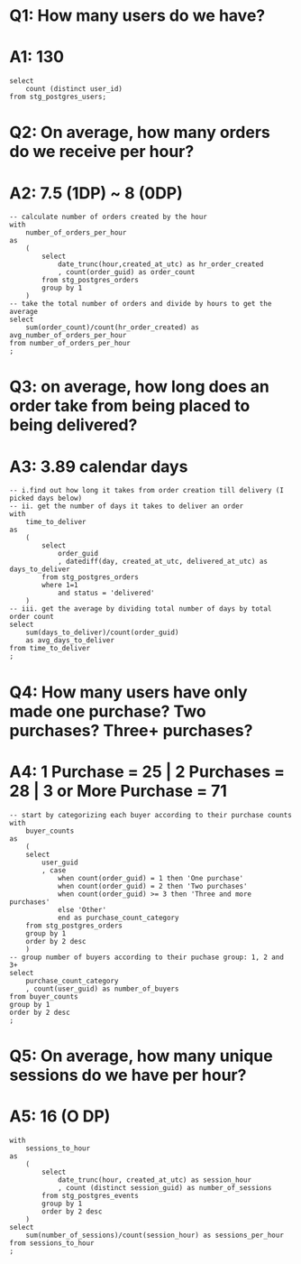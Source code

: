 # Q1: How many users do we have? 
# A1: 130

```
select 
    count (distinct user_id) 
from stg_postgres_users;
```

# Q2: On average, how many orders do we receive per hour? 
# A2: 7.5 (1DP) ~ 8 (0DP)

```
-- calculate number of orders created by the hour
with 
    number_of_orders_per_hour
as
    (
        select 
            date_trunc(hour,created_at_utc) as hr_order_created
            , count(order_guid) as order_count
        from stg_postgres_orders
        group by 1
    )
-- take the total number of orders and divide by hours to get the average    
select
    sum(order_count)/count(hr_order_created) as avg_number_of_orders_per_hour
from number_of_orders_per_hour
;    
```

# Q3: on average, how long does an order take from being placed to being delivered? 
# A3: 3.89 calendar days

```
-- i.find out how long it takes from order creation till delivery (I picked days below)
-- ii. get the number of days it takes to deliver an order
with
    time_to_deliver
as
    (
        select 
            order_guid
            , datediff(day, created_at_utc, delivered_at_utc) as days_to_deliver
        from stg_postgres_orders 
        where 1=1
            and status = 'delivered'
    )
-- iii. get the average by dividing total number of days by total order count
select
    sum(days_to_deliver)/count(order_guid) 
    as avg_days_to_deliver 
from time_to_deliver
;
```

# Q4: How many users have only made one purchase? Two purchases? Three+ purchases?
# A4: 1 Purchase = 25 | 2 Purchases = 28 | 3 or More Purchase = 71

```
-- start by categorizing each buyer according to their purchase counts
with
    buyer_counts
as
    (
    select
        user_guid        
        , case
            when count(order_guid) = 1 then 'One purchase'
            when count(order_guid) = 2 then 'Two purchases'
            when count(order_guid) >= 3 then 'Three and more purchases'
            else 'Other'
            end as purchase_count_category
    from stg_postgres_orders
    group by 1
    order by 2 desc
    )
-- group number of buyers according to their puchase group: 1, 2 and 3+    
select
    purchase_count_category
    , count(user_guid) as number_of_buyers
from buyer_counts
group by 1
order by 2 desc    
;
```

# Q5: On average, how many unique sessions do we have per hour? 
# A5: 16 (O DP)

```
with
    sessions_to_hour
as
    (
        select
            date_trunc(hour, created_at_utc) as session_hour
            , count (distinct session_guid) as number_of_sessions
        from stg_postgres_events
        group by 1
        order by 2 desc
    )
select 
    sum(number_of_sessions)/count(session_hour) as sessions_per_hour
from sessions_to_hour
;
```
